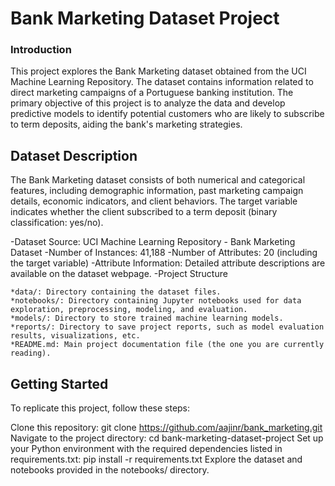 # Bank Marketing Dataset Project

### Introduction

This project explores the Bank Marketing dataset obtained from the UCI Machine Learning Repository. The dataset contains information related to direct marketing campaigns of a Portuguese banking institution. The primary objective of this project is to analyze the data and develop predictive models to identify potential customers who are likely to subscribe to term deposits, aiding the bank's marketing strategies.

## Dataset Description

The Bank Marketing dataset consists of both numerical and categorical features, including demographic information, past marketing campaign details, economic indicators, and client behaviors. The target variable indicates whether the client subscribed to a term deposit (binary classification: yes/no).

-Dataset Source: UCI Machine Learning Repository - Bank Marketing Dataset
-Number of Instances: 41,188
-Number of Attributes: 20 (including the target variable)
-Attribute Information: Detailed attribute descriptions are available on the dataset webpage.
-Project Structure

    *data/: Directory containing the dataset files.
    *notebooks/: Directory containing Jupyter notebooks used for data exploration, preprocessing, modeling, and evaluation.
    *models/: Directory to store trained machine learning models.
    *reports/: Directory to save project reports, such as model evaluation results, visualizations, etc.
    *README.md: Main project documentation file (the one you are currently reading).

## Getting Started

To replicate this project, follow these steps:

Clone this repository: git clone https://github.com/aajinr/bank_marketing.git
Navigate to the project directory: cd bank-marketing-dataset-project
Set up your Python environment with the required dependencies listed in requirements.txt: pip install -r requirements.txt
Explore the dataset and notebooks provided in the notebooks/ directory.